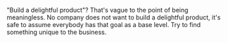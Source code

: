 "Build a delightful product"? That's vague to the point of being meaningless. No company does not want to build a delightful product, it's safe to assume everybody has that goal as a base level. Try to find something unique to the business.